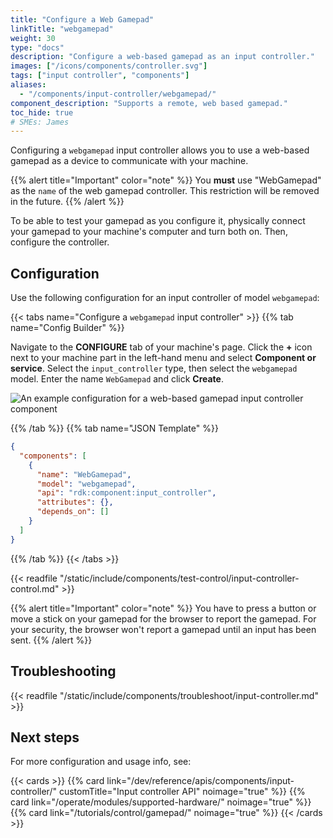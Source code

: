 ```yaml
---
title: "Configure a Web Gamepad"
linkTitle: "webgamepad"
weight: 30
type: "docs"
description: "Configure a web-based gamepad as an input controller."
images: ["/icons/components/controller.svg"]
tags: ["input controller", "components"]
aliases:
  - "/components/input-controller/webgamepad/"
component_description: "Supports a remote, web based gamepad."
toc_hide: true
# SMEs: James
---
```


Configuring a `webgamepad` input controller allows you to use a web-based gamepad as a device to communicate with your machine.

{{% alert title="Important" color="note" %}}
You **must** use "WebGamepad" as the `name` of the web gamepad controller.
This restriction will be removed in the future.
{{% /alert %}}

To be able to test your gamepad as you configure it, physically connect your gamepad to your machine's computer and turn both on.
Then, configure the controller.

## Configuration

Use the following configuration for an input controller of model `webgamepad`:

{{< tabs name="Configure a `webgamepad` input controller" >}}
{{% tab name="Config Builder" %}}

Navigate to the **CONFIGURE** tab of your machine's page.
Click the **+** icon next to your machine part in the left-hand menu and select **Component or service**.
Select the `input_controller` type, then select the `webgamepad` model.
Enter the name `WebGamepad` and click **Create**.

![An example configuration for a web-based gamepad input controller component](/components/input-controller/webgamepad-input-controller-ui-config.png)

{{% /tab %}}
{{% tab name="JSON Template" %}}

```json {class="line-numbers linkable-line-numbers"}
{
  "components": [
    {
      "name": "WebGamepad",
      "model": "webgamepad",
      "api": "rdk:component:input_controller",
      "attributes": {},
      "depends_on": []
    }
  ]
}
```

{{% /tab %}}
{{< /tabs >}}

{{< readfile "/static/include/components/test-control/input-controller-control.md" >}}

{{% alert title="Important" color="note" %}}
You have to press a button or move a stick on your gamepad for the browser to report the gamepad.
For your security, the browser won't report a gamepad until an input has been sent.
{{% /alert %}}

## Troubleshooting

{{< readfile "/static/include/components/troubleshoot/input-controller.md" >}}

## Next steps

For more configuration and usage info, see:

{{< cards >}}
{{% card link="/dev/reference/apis/components/input-controller/" customTitle="Input controller API" noimage="true" %}}
{{% card link="/operate/modules/supported-hardware/" noimage="true" %}}
{{% card link="/tutorials/control/gamepad/" noimage="true" %}}
{{< /cards >}}
